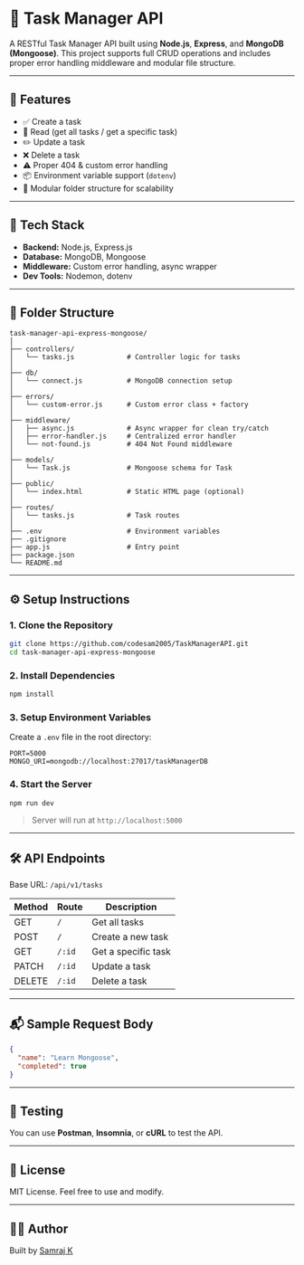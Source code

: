 # 📝 Task Manager API

A RESTful Task Manager API built using **Node.js**, **Express**, and **MongoDB (Mongoose)**. This project supports full CRUD operations and includes proper error handling middleware and modular file structure.

---

## 🚀 Features

- ✅ Create a task
- 📄 Read (get all tasks / get a specific task)
- ✏️ Update a task
- ❌ Delete a task
- ⚠️ Proper 404 & custom error handling
- 📦 Environment variable support (`dotenv`)
- 📁 Modular folder structure for scalability

---

## 🔧 Tech Stack

- **Backend:** Node.js, Express.js
- **Database:** MongoDB, Mongoose
- **Middleware:** Custom error handling, async wrapper
- **Dev Tools:** Nodemon, dotenv

---

## 📂 Folder Structure

```
task-manager-api-express-mongoose/
│
├── controllers/
│   └── tasks.js             # Controller logic for tasks
│
├── db/
│   └── connect.js           # MongoDB connection setup
│
├── errors/
│   └── custom-error.js      # Custom error class + factory
│
├── middleware/
│   ├── async.js             # Async wrapper for clean try/catch
│   ├── error-handler.js     # Centralized error handler
│   └── not-found.js         # 404 Not Found middleware
│
├── models/
│   └── Task.js              # Mongoose schema for Task
│
├── public/
│   └── index.html           # Static HTML page (optional)
│
├── routes/
│   └── tasks.js             # Task routes
│
├── .env                     # Environment variables
├── .gitignore
├── app.js                   # Entry point
├── package.json
└── README.md
```

---

## ⚙️ Setup Instructions

### 1. Clone the Repository

```bash
git clone https://github.com/codesam2005/TaskManagerAPI.git
cd task-manager-api-express-mongoose
```

### 2. Install Dependencies

```bash
npm install
```

### 3. Setup Environment Variables

Create a `.env` file in the root directory:

```env
PORT=5000
MONGO_URI=mongodb://localhost:27017/taskManagerDB
```

### 4. Start the Server

```bash
npm run dev
```

> Server will run at `http://localhost:5000`

---

## 🛠️ API Endpoints

Base URL: `/api/v1/tasks`

| Method | Route            | Description            |
|--------|------------------|------------------------|
| GET    | `/`              | Get all tasks          |
| POST   | `/`              | Create a new task      |
| GET    | `/:id`           | Get a specific task    |
| PATCH  | `/:id`           | Update a task          |
| DELETE | `/:id`           | Delete a task          |

---

## 📬 Sample Request Body

```json
{
  "name": "Learn Mongoose",
  "completed": true
}
```

---

## 🧪 Testing

You can use **Postman**, **Insomnia**, or **cURL** to test the API.

---

## 📜 License

MIT License. Feel free to use and modify.

---

## 👨‍💻 Author

Built by [Samraj K](https://github.com/codesam2005)
